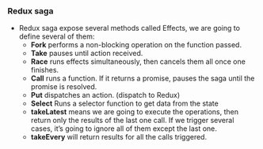### Redux saga 

* Redux saga expose several methods called Effects, we are going to define several of them:
  * **Fork** performs a non-blocking operation on the function passed.
  * **Take** pauses until action received.
  * **Race** runs effects simultaneously, then cancels them all once one finishes.
  * **Call** runs a function. If it returns a promise, pauses the saga until the promise is resolved.
  * **Put** dispatches an action. (dispatch to Redux)
  * **Select** Runs a selector function to get data from the state
  * **takeLatest** means we are going to execute the operations, then return only the results of the last one call. If we trigger several cases, it’s going to ignore all of them except the last one.
  * **takeEvery** will return results for all the calls triggered.
